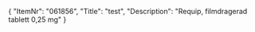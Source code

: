 {
  "ItemNr": "061856",
  "Title": "test",
  "Description": "Requip, filmdragerad tablett 0,25 mg"
}